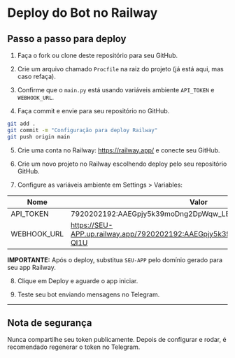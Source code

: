 # Deploy do Bot no Railway

## Passo a passo para deploy

1. Faça o fork ou clone deste repositório para seu GitHub.

2. Crie um arquivo chamado `Procfile` na raiz do projeto (já está aqui, mas caso refaça).

3. Confirme que o `main.py` está usando variáveis ambiente `API_TOKEN` e `WEBHOOK_URL`.

4. Faça commit e envie para seu repositório no GitHub.

```bash
git add .
git commit -m "Configuração para deploy Railway"
git push origin main
```

5. Crie uma conta no Railway: https://railway.app/ e conecte seu GitHub.

6. Crie um novo projeto no Railway escolhendo deploy pelo seu repositório GitHub.

7. Configure as variáveis ambiente em Settings > Variables:

| Nome       | Valor                                   |
|------------|----------------------------------------|
| API_TOKEN  | 7920202192:AAEGpjy5k39moDng2DpWqw_LEgmmFU-QI1U  |
| WEBHOOK_URL| https://SEU-APP.up.railway.app/7920202192:AAEGpjy5k39moDng2DpWqw_LEgmmFU-QI1U |

**IMPORTANTE:** Após o deploy, substitua `SEU-APP` pelo domínio gerado para seu app Railway.

8. Clique em Deploy e aguarde o app iniciar.

9. Teste seu bot enviando mensagens no Telegram.

---

## Nota de segurança

Nunca compartilhe seu token publicamente. Depois de configurar e rodar, é recomendado regenerar o token no Telegram.
